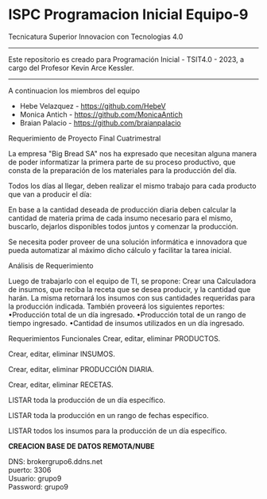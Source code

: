 # ISPC Programacion Inicial Equipo-9



Tecnicatura Superior Innovacion con Tecnologias 4.0


***************************************************************************************************************
Este repositorio es creado para Programación Inicial - TSIT4.0 - 2023, a cargo del Profesor Kevin Arce Kessler.
***************************************************************************************************************

A continuacion los miembros del equipo 

* Hebe Velazquez  - https://github.com/HebeV
* Monica Antich   - https://github.com/MonicaAntich
* Braian Palacio  - https://github.com/braianpalacio



Requerimiento de Proyecto Final Cuatrimestral

La empresa "Big Bread SA" nos ha expresado que necesitan alguna manera de poder informatizar la primera parte de su proceso productivo, que consta de la preparación de los materiales para la producción del día. 

Todos los días al llegar, deben realizar el mismo trabajo para cada producto que van a producir el día: 

En base a la cantidad deseada de producción diaria deben calcular la cantidad de materia prima de cada insumo necesario para el mismo, buscarlo, dejarlos disponibles todos juntos y comenzar la producción. 

Se necesita poder proveer de una solución informática e innovadora que pueda automatizar al máximo dicho cálculo y facilitar la tarea inicial.



Análisis de Requerimiento

Luego de trabajarlo con el equipo de TI, se propone:
Crear una Calculadora de insumos, que reciba la receta que se desea producir, y la cantidad que harán.
La misma retornará los insumos con sus cantidades requeridas para la producción indicada. 
También proveerá los siguientes reportes:
•Producción total de un día ingresado.
•Producción total de un rango de tiempo ingresado.
•Cantidad de insumos utilizados en un día ingresado.


Requerimientos Funcionales
Crear, editar, eliminar PRODUCTOS.

Crear, editar, eliminar INSUMOS.

Crear, editar, eliminar PRODUCCIÓN DIARIA.

Crear, editar, eliminar RECETAS.

LISTAR toda la producción de un día específico.

LISTAR toda la producción en un rango de fechas específico.

LISTAR todos los insumos para la producción de un día específico.

**CREACION BASE DE DATOS REMOTA/NUBE**

DNS:        brokergrupo6.ddns.net<br>
puerto:     3306<br>
Usuario:    grupo9<br>
Password:   grupo9<br>

